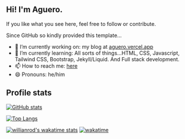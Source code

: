 ## Hi! I'm Aguero.

If you like what you see here, feel free to follow or contribute.

Since GitHub so kindly provided this template...

- 🔭 I’m currently working on: my blog at [aguero.vercel.app](https://aguero.vercel.app)
- 🌱 I’m currently learning: All sorts of things...HTML, CSS, Javascript, Tailwind CSS, Bootstrap,  Jekyll/Liquid. And Full stack development.
- 📫 How to reach me: [here](https://aguerowindah.vercel.app/#contact)
- 😄 Pronouns: he/him

## Profile stats

[![GitHub stats](https://github-readme-stats.vercel.app/api?username=aguerowindah18&show_icons=true&theme=radical)](https://github.com/anuraghazra/github-readme-stats)

[![Top Langs](https://github-readme-stats.vercel.app/api/top-langs/?username=aguerowindah18&layout=compact&theme=github_dark&langs_count=8)](https://github.com/anuraghazra/github-readme-stats)

[![willianrod's wakatime stats](https://github-readme-stats.vercel.app/api/wakatime?username=aguerowindah18)](https://github.com/anuraghazra/github-readme-stats)
[![wakatime](https://wakatime.com/badge/user/ce67d64a-dff4-4adb-8c9f-3222e171ad2f.svg)](https://wakatime.com/@ce67d64a-dff4-4adb-8c9f-3222e171ad2f)

